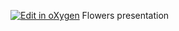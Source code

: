 [![Edit in oXygen](https://img.shields.io/badge/edit%20in-%3CoXygen%2F%3E-red.svg?style=flat)](https://www.oxygenxml.com/webapp-demo-aws/app/oxygen.html?gh_repo=ctalau/flowers&gh_branch=master)
Flowers presentation

